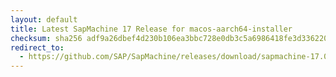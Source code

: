 ```yaml
---
layout: default
title: Latest SapMachine 17 Release for macos-aarch64-installer
checksum: sha256 adf9a26dbef4d230b106ea3bbc728e0db3c5a6986418fe3d336220eeb0c56eaf
redirect_to:
  - https://github.com/SAP/SapMachine/releases/download/sapmachine-17.0.14/sapmachine-jre-17.0.14_macos-aarch64_bin.dmg
---
```

